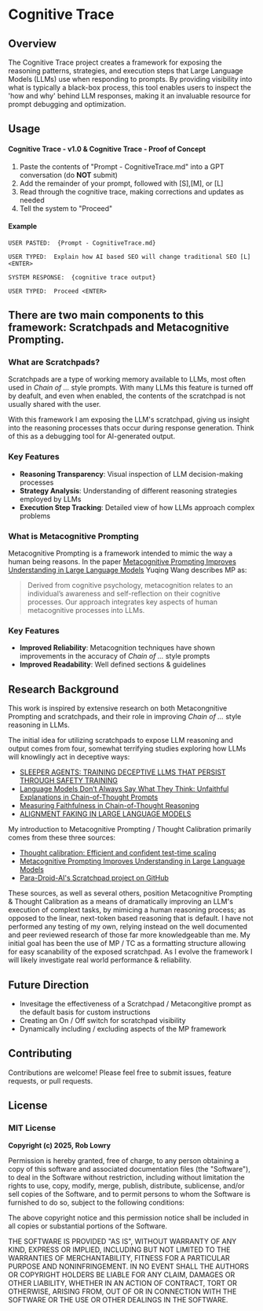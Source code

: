 # Cognitive Trace

## Overview

The Cognitive Trace project creates a framework for exposing the reasoning patterns, strategies, and execution steps that Large Language Models (LLMs) use when responding to prompts. By providing visibility into what is typically a black-box process, this tool enables users to inspect the 'how and why' behind LLM responses, making it an invaluable resource for prompt debugging and optimization.


## Usage

#### Cognitive Trace - v1.0 & Cognitive Trace - Proof of Concept
1. Paste the contents of "Prompt - CognitiveTrace.md" into a GPT conversation (do **NOT** submit)
2. Add the remainder of your prompt, followed with [S],[M], or [L]
4. Read through the cognitive trace, making corrections and updates as needed
5. Tell the system to "Proceed"

#### Example 
``` TEXT
USER PASTED:  {Prompt - CognitiveTrace.md}

USER TYPED:  Explain how AI based SEO will change traditional SEO [L] <ENTER>

SYSTEM RESPONSE:  {cognitive trace output}

USER TYPED:  Proceed <ENTER>
```


## There are two main components to this framework:  Scratchpads and Metacognitive Prompting.

### What are Scratchpads?

Scratchpads are a type of working memory available to LLMs, most often used in _Chain of ..._ style prompts. With many LLMs this feature is turned off by deafult, and even when enabled, the contents of the scratchpad is not usually shared with the user.

With this framework I am exposing the LLM's scratchpad,  giving us insight into the reasoning processes thats occur during response generation. Think of this as a debugging tool for AI-generated output.

### Key Features

- **Reasoning Transparency**: Visual inspection of LLM decision-making processes
- **Strategy Analysis**: Understanding of different reasoning strategies employed by LLMs
- **Execution Step Tracking**: Detailed view of how LLMs approach complex problems

### What is Metacognitive Prompting

Metacognitive Prompting is a framework intended to mimic the way a human being reasons. 
In the paper [Metacognitive Prompting Improves Understanding in Large Language Models](https://arxiv.org/abs/2308.05342) Yuqing Wang describes MP as:
> Derived from cognitive psychology, metacognition relates to an individual’s awareness and self-reflection on their cognitive processes. Our approach integrates key aspects of human metacognitive processes into LLMs.

### Key Features

- **Improved Reliability**: Metacognition techniques have shown improvements in the accuracy of  _Chain of ..._ style prompts
- **Improved Readability**: Well defined sections & guidelines


## Research Background

This work is inspired by extensive research on both Metacongnitive Prompting and scratchpads, and their role in improving _Chain of ..._ style reasoning in LLMs. 

The initial idea for utilizing scratchpads to expose LLM reasoning and output comes from four, somewhat terrifying studies exploring how LLMs will knowlingly act in deceptive ways:

* [SLEEPER AGENTS: TRAINING DECEPTIVE LLMS THAT PERSIST THROUGH SAFETY TRAINING](https://arxiv.org/abs/2401.05566)
* [Language Models Don’t Always Say What They Think: Unfaithful Explanations in Chain-of-Thought Prompts](https://arxiv.org/abs/2305.04388)
* [Measuring Faithfulness in Chain-of-Thought Reasoning](https://arxiv.org/abs/2307.13702)
* [ALIGNMENT FAKING IN LARGE LANGUAGE MODELS](https://assets.anthropic.com/m/983c85a201a962f/original/Alignment-Faking-in-Large-Language-Models-full-paper.pdf)


My introduction to Metacognitive Prompting / Thought Calibration primarily comes from these three sources:

* [Thought calibration: Efficient and confident test-time scaling](https://arxiv.org/abs/2308.05342)
* [Metacognitive Prompting Improves Understanding in Large Language Models](https://arxiv.org/abs/2308.05342)
* [Para-Droid-AI's Scratchpad project on GitHub](https://github.com/para-droid-ai/scratchpad/blob/main/README.md)

These sources, as well as several others, position Metacognitive Prompting & Thought Calibration as a means of dramatically improving an LLM's execution of complext tasks, by mimicing a human reasoning process;  as opposed to the linear, next-token based reasoning that is default. I have not performed any testing of my own, relying instead on the well documented and peer reviewed research of those far more knowledgeable than me. My initial goal has been the use of MP / TC as a formatting structure allowing for easy scanability of the exposed scratchpad. As I evolve the framework I will likely investigate real world performance & reliability.


## Future Direction

* Invesitage the effectiveness of a Scratchpad / Metacongitive prompt as the default basis for custom instructions
* Creating an On / Off switch for scratchpad visibility
* Dynamically including / excluding aspects of the MP framework


## Contributing

Contributions are welcome! Please feel free to submit issues, feature requests, or pull requests.


## License

### MIT License
**Copyright (c) 2025, Rob Lowry**

Permission is hereby granted, free of charge, to any person obtaining a copy
of this software and associated documentation files (the "Software"), to deal
in the Software without restriction, including without limitation the rights
to use, copy, modify, merge, publish, distribute, sublicense, and/or sell
copies of the Software, and to permit persons to whom the Software is
furnished to do so, subject to the following conditions:

The above copyright notice and this permission notice shall be included in all
copies or substantial portions of the Software.

THE SOFTWARE IS PROVIDED "AS IS", WITHOUT WARRANTY OF ANY KIND, EXPRESS OR
IMPLIED, INCLUDING BUT NOT LIMITED TO THE WARRANTIES OF MERCHANTABILITY,
FITNESS FOR A PARTICULAR PURPOSE AND NONINFRINGEMENT. IN NO EVENT SHALL THE
AUTHORS OR COPYRIGHT HOLDERS BE LIABLE FOR ANY CLAIM, DAMAGES OR OTHER
LIABILITY, WHETHER IN AN ACTION OF CONTRACT, TORT OR OTHERWISE, ARISING FROM,
OUT OF OR IN CONNECTION WITH THE SOFTWARE OR THE USE OR OTHER DEALINGS IN THE
SOFTWARE.
